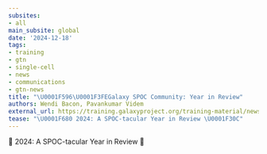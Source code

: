 ```yaml
---
subsites:
- all
main_subsite: global
date: '2024-12-18'
tags:
- training
- gtn
- single-cell
- news
- communications
- gtn-news
title: "\U0001F596\U0001F3FEGalaxy SPOC Community: Year in Review"
authors: Wendi Bacon, Pavankumar Videm
external_url: https://training.galaxyproject.org/training-material/news/2024/12/18/spoc.html
tease: "\U0001F680 2024: A SPOC-tacular Year in Review \U0001F30C"
---
```

🚀 2024: A SPOC-tacular Year in Review 🌌